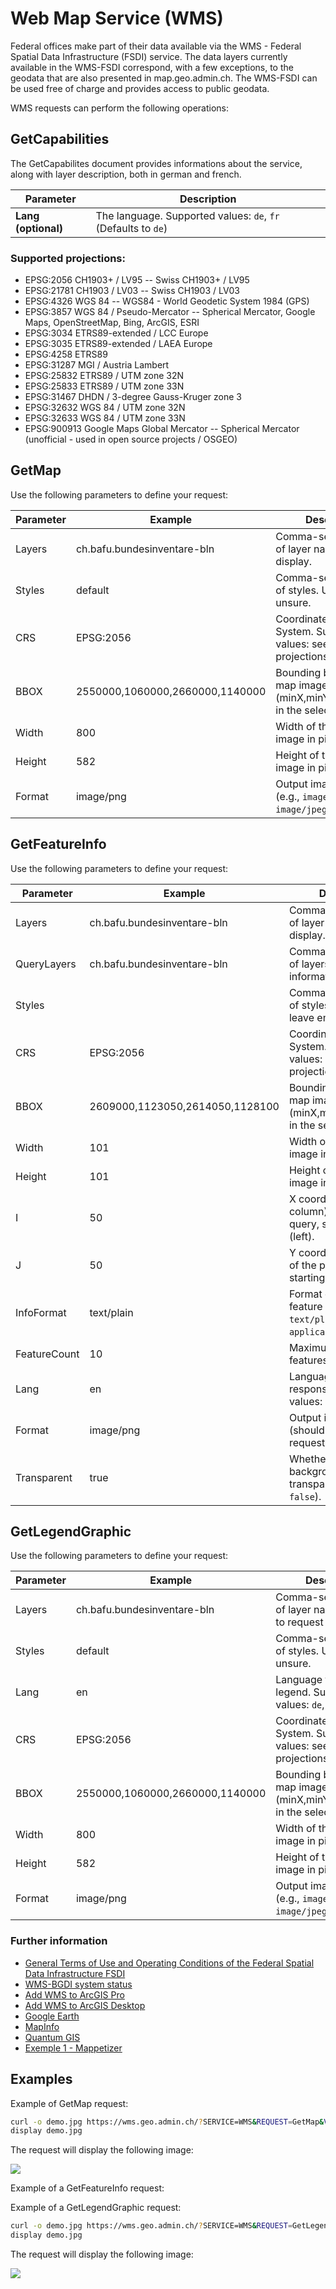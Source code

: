 # Web Map Service (WMS)

Federal offices make part of their data available via the WMS - Federal Spatial Data Infrastructure (FSDI) service.
The data layers currently available in the WMS-FSDI correspond, with a few exceptions, to the geodata that are also presented in map.geo.admin.ch.
The WMS-FSDI can be used free of charge and provides access to public geodata.

WMS requests can perform the following operations:

## GetCapabilities

The GetCapabilites document provides informations about the service, along with layer description, both in german and french.

<ApiCodeBlock url="https://wms.geo.admin.ch/?SERVICE=WMS&VERSION=1.3.0&REQUEST=GetCapabilities&LANG=<Lang>" method="GET" />

| **Parameter**       | **Description**                                               |
| ------------------- | ------------------------------------------------------------- |
| **Lang (optional)** | The language. Supported values: `de`, `fr` (Defaults to `de`) |

### Supported projections:

- EPSG:2056 CH1903+ / LV95 -- Swiss CH1903+ / LV95
- EPSG:21781 CH1903 / LV03 -- Swiss CH1903 / LV03
- EPSG:4326 WGS 84 -- WGS84 - World Geodetic System 1984 (GPS)
- EPSG:3857 WGS 84 / Pseudo-Mercator -- Spherical Mercator, Google Maps, OpenStreetMap, Bing, ArcGIS, ESRI
- EPSG:3034 ETRS89-extended / LCC Europe
- EPSG:3035 ETRS89-extended / LAEA Europe
- EPSG:4258 ETRS89
- EPSG:31287 MGI / Austria Lambert
- EPSG:25832 ETRS89 / UTM zone 32N
- EPSG:25833 ETRS89 / UTM zone 33N
- EPSG:31467 DHDN / 3-degree Gauss-Kruger zone 3
- EPSG:32632 WGS 84 / UTM zone 32N
- EPSG:32633 WGS 84 / UTM zone 33N
- EPSG:900913 Google Maps Global Mercator -- Spherical Mercator (unofficial - used in open source projects / OSGEO)

## GetMap

<ApiCodeBlock url="https://wms.geo.admin.ch/?SERVICE=WMS&REQUEST=GetMap&VERSION=1.3.0&LAYERS=<Layers>&STYLES=<Styles>&CRS=<CRS>&BBOX=<BBOX>&WIDTH=<Width>&HEIGHT=<Height>&FORMAT=<Format>" method="GET" />

Use the following parameters to define your request:

| **Parameter** | **Example**                     | **Description**                                                                     |
| ------------- | ------------------------------- | ----------------------------------------------------------------------------------- |
| Layers        | ch.bafu.bundesinventare-bln     | Comma-separated list of layer names to display.                                     |
| Styles        | default                         | Comma-separated list of styles. Use `default` if unsure.                            |
| CRS           | EPSG:2056                       | Coordinate Reference System. Supported values: see "Supported projections" section. |
| BBOX          | 2550000,1060000,2660000,1140000 | Bounding box of the map image (minX,minY,maxX,maxY) in the selected CRS.            |
| Width         | 800                             | Width of the output image in pixels.                                                |
| Height        | 582                             | Height of the output image in pixels.                                               |
| Format        | image/png                       | Output image format (e.g., `image/png`, `image/jpeg`).                              |

## GetFeatureInfo

<ApiCodeBlock url="https://wms.geo.admin.ch/?SERVICE=WMS&VERSION=1.3.0&REQUEST=GetFeatureInfo&LAYERS=<Layers>&QUERY_LAYERS=<QueryLayers>&STYLES=<Styles>&CRS=<CRS>&BBOX=<BBOX>&WIDTH=<Width>&HEIGHT=<Height>&I=<I>&J=<J>&INFO_FORMAT=<InfoFormat>&FEATURE_COUNT=<FeatureCount>&LANG=<Lang>&FORMAT=<Format>&TRANSPARENT=<Transparent>" method="GET" />

Use the following parameters to define your request:

| **Parameter** | **Example**                     | **Description**                                                                     |
| ------------- | ------------------------------- | ----------------------------------------------------------------------------------- |
| Layers        | ch.bafu.bundesinventare-bln     | Comma-separated list of layer names to display.                                     |
| QueryLayers   | ch.bafu.bundesinventare-bln     | Comma-separated list of layers to query for information.                            |
| Styles        |                                 | Comma-separated list of styles. Use `default` or leave empty if unsure.             |
| CRS           | EPSG:2056                       | Coordinate Reference System. Supported values: see "Supported projections" section. |
| BBOX          | 2609000,1123050,2614050,1128100 | Bounding box of the map image (minX,minY,maxX,maxY) in the selected CRS.            |
| Width         | 101                             | Width of the output image in pixels.                                                |
| Height        | 101                             | Height of the output image in pixels.                                               |
| I             | 50                              | X coordinate (pixel column) of the point to query, starting from 0 (left).          |
| J             | 50                              | Y coordinate (pixel row) of the point to query, starting from 0 (top).              |
| InfoFormat    | text/plain                      | Format of the returned feature info (e.g., `text/plain`, `application/json`).       |
| FeatureCount  | 10                              | Maximum number of features to return.                                               |
| Lang          | en                              | Language for the response. Supported values: `de`, `fr`, `it`, `en`.                |
| Format        | image/png                       | Output image format (should match the map request).                                 |
| Transparent   | true                            | Whether the background should be transparent (`true` or `false`).                   |

## GetLegendGraphic

<ApiCodeBlock url="https://wms.geo.admin.ch/?SERVICE=WMS&REQUEST=GetLegendGraphic&VERSION=1.3.0&LAYERS={Layers}&STYLES={Styles}&LANG={Lang}&CRS={CRS}&BBOX={BBOX}&WIDTH={Width}&HEIGHT={Height}&FORMAT={Format}" method="GET" />

Use the following parameters to define your request:

| **Parameter** | **Example**                     | **Description**                                                                     |
| ------------- | ------------------------------- | ----------------------------------------------------------------------------------- |
| Layers        | ch.bafu.bundesinventare-bln     | Comma-separated list of layer names for which to request the legend.                |
| Styles        | default                         | Comma-separated list of styles. Use `default` if unsure.                            |
| Lang          | en                              | Language for the legend. Supported values: `de`, `fr`, `it`, `en`.                  |
| CRS           | EPSG:2056                       | Coordinate Reference System. Supported values: see "Supported projections" section. |
| BBOX          | 2550000,1060000,2660000,1140000 | Bounding box of the map image (minX,minY,maxX,maxY) in the selected CRS.            |
| Width         | 800                             | Width of the output image in pixels.                                                |
| Height        | 582                             | Height of the output image in pixels.                                               |
| Format        | image/png                       | Output image format (e.g., `image/png`, `image/jpeg`).                              |

### Further information

- [General Terms of Use and Operating Conditions of the Federal Spatial Data Infrastructure FSDI](https://www.geo.admin.ch/en/geo-services/geo-services/terms-of-use.html)
- [WMS-BGDI system status](http://status.geo.admin.ch/3380881)
- [Add WMS to ArcGIS Pro](https://pro.arcgis.com/en/pro-app/latest/help/data/services/add-wms-services.htm)
- [Add WMS to ArcGIS Desktop](https://desktop.arcgis.com/en/arcmap/10.6/map/web-maps-and-services/adding-wms-services.htm)
- [Google Earth](https://www.mngeo.state.mn.us/chouse/wms/wms_image_server_google_earth_instructions.html)
- [MapInfo](http://www.twiav.nl/files/TWIAV_TIP_MI002.pdf)
- [Quantum GIS](http://www.qgis.org/en/docs/index.html)
- [Exemple 1 - Mappetizer](http://www.mappetizer.de/de/beispiele/wms_bafu_suisse/index.html)

## Examples

Example of GetMap request:

```bash
curl -o demo.jpg https://wms.geo.admin.ch/?SERVICE=WMS&REQUEST=GetMap&VERSION=1.3.0&LAYERS=ch.bafu.bundesinventare-bln&STYLES=default&CRS=EPSG:2056&BBOX=2550000,1060000,2660000,1140000&WIDTH=800&HEIGHT=582&FORMAT=image/png
display demo.jpg
```

The request will display the following image:

<img src="https://wms.geo.admin.ch/?SERVICE=WMS&REQUEST=GetMap&VERSION=1.3.0&LAYERS=ch.bafu.bundesinventare-bln&STYLES=default&CRS=EPSG:2056&BBOX=2550000,1060000,2660000,1140000&WIDTH=800&HEIGHT=582&FORMAT=image/png" />

Example of a GetFeatureInfo request:

<ExampleCodeBlock
request="curl https://wms.geo.admin.ch/?SERVICE=WMS&VERSION=1.3.0&REQUEST=GetFeatureInfo&FORMAT=image%2Fpng&TRANSPARENT=true&QUERY_LAYERS=ch.bafu.bundesinventare-bln&LAYERS=ch.bafu.bundesinventare-bln&FEATURE_COUNT=10&INFO_FORMAT=text%2Fplain&LANG=en&I=50&J=50&CRS=EPSG%3A2056&STYLES=&WIDTH=101&HEIGHT=101&BBOX=2609000%2C1123050%2C2614050%2C1128100"
exampleLang="txt"
example="GetFeatureInfo results:
Layer 'ch.bafu.bundesinventare-bln'
  Feature 1362: 
    No. = '1716'
    Name = 'Pfynwald – Illgraben'
    Area_ha = '5064.29'
    Objectsheet = 'https://data.geo.admin.ch/ch.bafu.bundesinventare-bln/objectsheets/2017revision/nr1716.pdf'
    Subarea-No. = '0'
    Subarea = ''"
/>

Example of a GetLegendGraphic request:

```bash
curl -o demo.jpg https://wms.geo.admin.ch/?SERVICE=WMS&REQUEST=GetLegendGraphic&VERSION=1.3.0&LAYERS=ch.bafu.bundesinventare-bln&STYLES=default&LANG=en&CRS=EPSG:2056&BBOX=2550000,1060000,2660000,1140000&WIDTH=800&HEIGHT=582&FORMAT=image/png
display demo.jpg
```

The request will display the following image:

<img src="https://wms.geo.admin.ch/?SERVICE=WMS&REQUEST=GetLegendGraphic&VERSION=1.3.0&LAYERS=ch.bafu.bundesinventare-bln&STYLES=default&LANG=en&CRS=EPSG:2056&BBOX=2550000,1060000,2660000,1140000&WIDTH=800&HEIGHT=582&FORMAT=image/png" />
